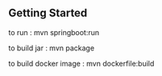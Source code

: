 ## Getting Started

 to run : mvn springboot:run
 
 to build jar : mvn package
 
 to build docker image : mvn dockerfile:build
